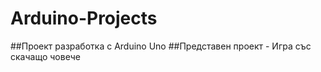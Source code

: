 # Arduino-Projects

##Проект разработка с Arduino Uno
##Представен проект - Игра със скачащо човече
